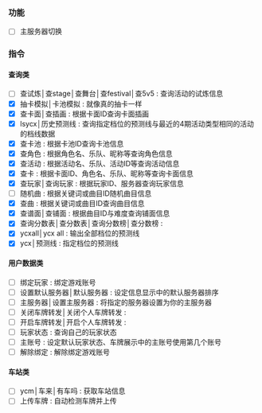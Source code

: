 ﻿### 功能

- [ ] 主服务器切换

### 指令

#### 查询类

- [ ] 查试炼│查stage│查舞台│查festival│查5v5 : 查询活动的试炼信息
- [x] 抽卡模拟│卡池模拟 : 就像真的抽卡一样
- [x] 查卡面│查插画 : 根据卡面ID查询卡面插画
- [x] lsycx│历史预测线 : 查询指定档位的预测线与最近的4期活动类型相同的活动的档线数据
- [x] 查卡池 : 根据卡池ID查询卡池信息
- [x] 查角色 : 根据角色名、乐队、昵称等查询角色信息
- [x] 查活动 : 根据活动名、乐队、活动ID等查询活动信息
- [x] 查卡 : 根据卡面ID、角色名、乐队、昵称等查询卡面信息
- [x] 查玩家│查询玩家 : 根据玩家ID、服务器查询玩家信息
- [ ] 随机曲 : 根据关键词或曲目ID随机曲目信息
- [x] 查曲 : 根据关键词或曲目ID查询曲目信息
- [x] 查谱面│查铺面 : 根据曲目ID与难度查询铺面信息
- [x] 查询分数表│查分数表│查询分数榜│查分数榜 :
- [x] ycxall│ycx all : 输出全部档位的预测线
- [x] ycx│预测线 : 指定档位的预测线

#### 用户数据类

- [ ] 绑定玩家 : 绑定游戏账号
- [ ] 设置默认服务器│默认服务器 : 设定信息显示中的默认服务器排序
- [ ] 主服务器│设置主服务器 : 将指定的服务器设置为你的主服务器
- [ ] 关闭车牌转发│关闭个人车牌转发 :
- [ ] 开启车牌转发│开启个人车牌转发 :
- [ ] 玩家状态 : 查询自己的玩家状态
- [ ] 主账号 : 设定默认玩家状态、车牌展示中的主账号使用第几个账号
- [ ] 解除绑定 : 解除绑定游戏账号

#### 车站类

- [ ] ycm│车来│有车吗 : 获取车站信息
- [ ] 上传车牌 : 自动检测车牌并上传